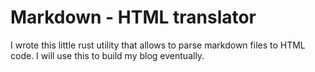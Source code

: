 # Markdown - HTML translator

I wrote this little rust utility that allows to parse markdown files to HTML code.
I will use this to build my blog eventually.
